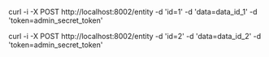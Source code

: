 


curl -i -X POST http://localhost:8002/entity -d 'id=1' -d 'data=data_id_1' -d 'token=admin_secret_token' 

curl -i -X POST http://localhost:8002/entity -d 'id=2' -d 'data=data_id_2' -d 'token=admin_secret_token' 

